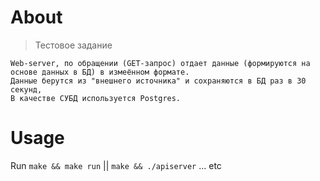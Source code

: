 # About

> Тестовое задание

    Web-server, по обращении (GET-запрос) отдает данные (формируются на основе данных в БД) в измеённом формате. 
    Данные берутся из "внешнего источника" и сохраняются в БД раз в 30 секунд,
    В качестве СУБД используется Postgres.

# Usage

Run `make && make run` || `make && ./apiserver` ... etc
